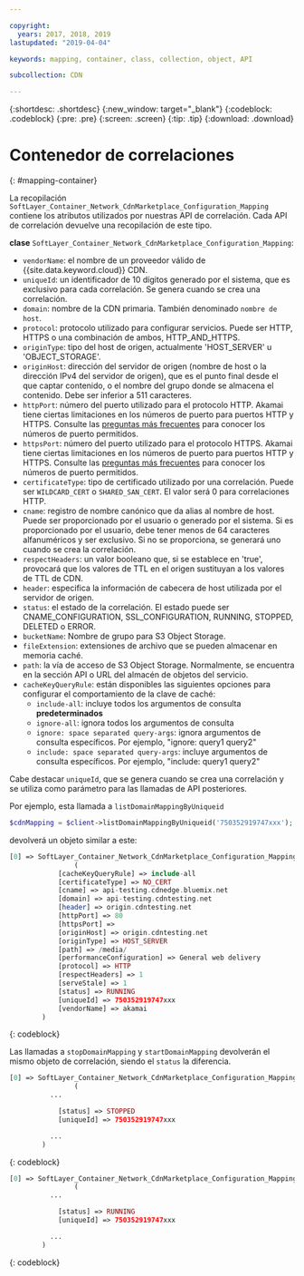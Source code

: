 ```yaml
---

copyright:
  years: 2017, 2018, 2019
lastupdated: "2019-04-04"

keywords: mapping, container, class, collection, object, API

subcollection: CDN

---
```


{:shortdesc: .shortdesc}
{:new_window: target="_blank"}
{:codeblock: .codeblock}
{:pre: .pre}
{:screen: .screen}
{:tip: .tip}
{:download: .download}  

# Contenedor de correlaciones
{: #mapping-container}

La recopilación `SoftLayer_Container_Network_CdnMarketplace_Configuration_Mapping` contiene los atributos utilizados por nuestras API de correlación. Cada API de correlación devuelve una recopilación de este tipo.

**clase** `SoftLayer_Container_Network_CdnMarketplace_Configuration_Mapping`:

* `vendorName`: el nombre de un proveedor válido de {{site.data.keyword.cloud}} CDN.
* `uniqueId`: un identificador de 10 dígitos generado por el sistema, que es exclusivo para cada correlación. Se genera cuando se crea una correlación.
* `domain`: nombre de la CDN primaria. También denominado `nombre de host`.
* `protocol`: protocolo utilizado para configurar servicios. Puede ser HTTP, HTTPS o una combinación de ambos, HTTP_AND_HTTPS.
* `originType`: tipo del host de origen, actualmente 'HOST_SERVER' u 'OBJECT_STORAGE'.
* `originHost`: dirección del servidor de origen (nombre de host o la dirección IPv4 del servidor de origen), que es el punto final desde el que captar contenido, o el nombre del grupo donde se almacena el contenido. Debe ser inferior a 511 caracteres.
* `httpPort`: número del puerto utilizado para el protocolo HTTP. Akamai tiene ciertas limitaciones en los números de puerto para puertos HTTP y HTTPS. Consulte las [preguntas más frecuentes](/docs/infrastructure/CDN?topic=CDN-faqs#are-there-any-restrictions-on-what-http-and-https-port-numbers-are-allowed-for-akamai-) para conocer los números de puerto permitidos.
* `httpsPort`: número del puerto utilizado para el protocolo HTTPS. Akamai tiene ciertas limitaciones en los números de puerto para puertos HTTP y HTTPS. Consulte las [preguntas más frecuentes](/docs/infrastructure/CDN?topic=CDN-faqs#are-there-any-restrictions-on-what-http-and-https-port-numbers-are-allowed-for-akamai-) para conocer los números de puerto permitidos.
* `certificateType`: tipo de certificado utilizado por una correlación. Puede ser `WILDCARD_CERT` o `SHARED_SAN_CERT`. El valor será 0 para correlaciones HTTP.
* `cname`: registro de nombre canónico que da alias al nombre de host. Puede ser proporcionado por el usuario o generado por el sistema. Si es proporcionado por el usuario, debe tener menos de 64 caracteres alfanuméricos y ser exclusivo. Si no se proporciona, se generará uno cuando se crea la correlación.
* `respectHeaders`: un valor booleano que, si se establece en 'true', provocará que los valores de TTL en el origen sustituyan a los valores de TTL de CDN.
* `header`: especifica la información de cabecera de host utilizada por el servidor de origen.
* `status`: el estado de la correlación. El estado puede ser CNAME_CONFIGURATION, SSL_CONFIGURATION, RUNNING, STOPPED, DELETED o ERROR.
* `bucketName`: Nombre de grupo para S3 Object Storage.
* `fileExtension`: extensiones de archivo que se pueden almacenar en memoria caché.
* `path`: la vía de acceso de S3 Object Storage. Normalmente, se encuentra en la sección API o URL del almacén de objetos del servicio.
* `cacheKeyQueryRule`: están disponibles las siguientes opciones para configurar el comportamiento de la clave de caché:
  * `include-all`: incluye todos los argumentos de consulta **predeterminados**
  * `ignore-all`: ignora todos los argumentos de consulta
  * `ignore: space separated query-args`: ignora argumentos de consulta específicos. Por ejemplo, "ignore: query1 query2"
  * `include: space separated query-args`: incluye argumentos de consulta específicos. Por ejemplo, "include: query1 query2"

Cabe destacar `uniqueId`, que se genera cuando se crea una correlación y se utiliza como parámetro para las llamadas de API posteriores.

Por ejemplo, esta llamada a `listDomainMappingByUniqueid`  
```php  
$cdnMapping = $client->listDomainMappingByUniqueid('750352919747xxx');  
```

devolverá un objeto similar a este:

```php  
[0] => SoftLayer_Container_Network_CdnMarketplace_Configuration_Mapping Object
                (
            [cacheKeyQueryRule] => include-all
            [certificateType] => NO_CERT
            [cname] => api-testing.cdnedge.bluemix.net
            [domain] => api-testing.cdntesting.net
            [header] => origin.cdntesting.net
            [httpPort] => 80
            [httpsPort] =>
            [originHost] => origin.cdntesting.net
            [originType] => HOST_SERVER
            [path] => /media/
            [performanceConfiguration] => General web delivery
            [protocol] => HTTP
            [respectHeaders] => 1
            [serveStale] => 1
            [status] => RUNNING
            [uniqueId] => 750352919747xxx
            [vendorName] => akamai
        )

```
{: codeblock}

Las llamadas a `stopDomainMapping` y `startDomainMapping` devolverán el mismo objeto de correlación, siendo el `status` la diferencia.

```php  
[0] => SoftLayer_Container_Network_CdnMarketplace_Configuration_Mapping Object
                (
          ...

            [status] => STOPPED
            [uniqueId] => 750352919747xxx

          ...
        )

```
{: codeblock}

```php  
[0] => SoftLayer_Container_Network_CdnMarketplace_Configuration_Mapping Object
                (
          ...

            [status] => RUNNING
            [uniqueId] => 750352919747xxx

          ...
        )

```
{: codeblock}
